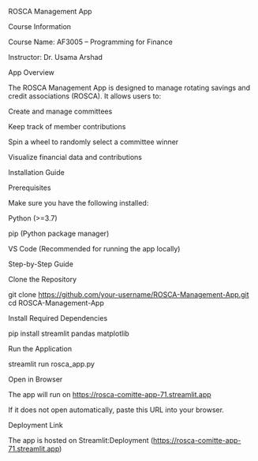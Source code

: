 ROSCA Management App

Course Information

Course Name: AF3005 – Programming for Finance

Instructor: Dr. Usama Arshad

App Overview

The ROSCA Management App is designed to manage rotating savings and credit associations (ROSCA). It allows users to:

Create and manage committees

Keep track of member contributions

Spin a wheel to randomly select a committee winner

Visualize financial data and contributions

Installation Guide

Prerequisites

Make sure you have the following installed:

Python (>=3.7)

pip (Python package manager)

VS Code (Recommended for running the app locally)

Step-by-Step Guide

Clone the Repository

git clone https://github.com/your-username/ROSCA-Management-App.git
cd ROSCA-Management-App

Install Required Dependencies

pip install streamlit pandas matplotlib

Run the Application

streamlit run rosca_app.py

Open in Browser

The app will run on https://rosca-comitte-app-71.streamlit.app

If it does not open automatically, paste this URL into your browser.

Deployment Link

The app is hosted on Streamlit:Deployment (https://rosca-comitte-app-71.streamlit.app)


